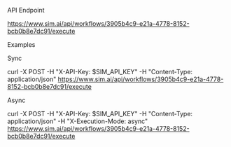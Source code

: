 

API Endpoint

https://www.sim.ai/api/workflows/3905b4c9-e21a-4778-8152-bcb0b8e7dc91/execute



Examples

Sync

curl -X POST -H "X-API-Key: $SIM_API_KEY" -H "Content-Type: application/json" https://www.sim.ai/api/workflows/3905b4c9-e21a-4778-8152-bcb0b8e7dc91/execute


Async

curl -X POST -H "X-API-Key: $SIM_API_KEY" -H "Content-Type: application/json" -H "X-Execution-Mode: async" https://www.sim.ai/api/workflows/3905b4c9-e21a-4778-8152-bcb0b8e7dc91/execute

